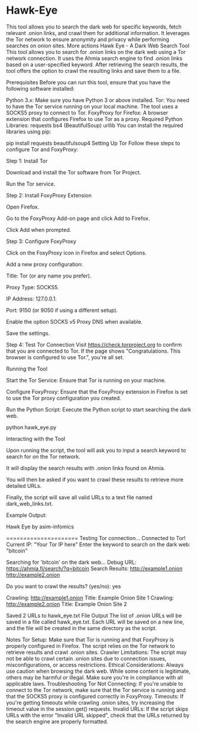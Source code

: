 # Hawk-Eye
This tool allows you to search the dark web for specific keywords, fetch relevant .onion links, and crawl them for additional information. It leverages the Tor network to ensure anonymity and privacy while performing searches on onion sites. More actions
Hawk Eye -  A Dark Web Search Tool
This tool allows you to search for .onion links on the dark web using a Tor network connection. It uses the Ahmia search engine to find .onion links based on a user-specified keyword. After retrieving the search results, the tool offers the option to crawl the resulting links and save them to a file.

Prerequisites
Before you can run this tool, ensure that you have the following software installed:

Python 3.x: Make sure you have Python 3 or above installed. 
Tor: You need to have the Tor service running on your local machine. The tool uses a SOCKS5 proxy to connect to Tor.
FoxyProxy for Firefox: A browser extension that configures Firefox to use Tor as a proxy.
Required Python Libraries:
requests
bs4 (BeautifulSoup)
urllib
You can install the required libraries using pip:


pip install requests beautifulsoup4
Setting Up Tor
Follow these steps to configure Tor and FoxyProxy:

Step 1: Install Tor

Download and install the Tor software from Tor Project.

Run the Tor service.

Step 2: Install FoxyProxy Extension

Open Firefox.

Go to the FoxyProxy Add-on page and click Add to Firefox.

Click Add when prompted.

Step 3: Configure FoxyProxy

Click on the FoxyProxy icon in Firefox and select Options.

Add a new proxy configuration:

Title: Tor (or any name you prefer).

Proxy Type: SOCKS5.

IP Address: 127.0.0.1.

Port: 9150 (or 9050 if using a different setup).

Enable the option SOCKS v5 Proxy DNS when available.

Save the settings.

Step 4: Test Tor Connection
Visit https://check.torproject.org to confirm that you are connected to Tor. If the page shows "Congratulations. This browser is configured to use Tor.", you're all set.

Running the Tool

Start the Tor Service: Ensure that Tor is running on your machine.

Configure FoxyProxy: Ensure that the FoxyProxy extension in Firefox is set to use the Tor proxy configuration you created.

Run the Python Script: Execute the Python script to start searching the dark web.

python hawk_eye.py

Interacting with the Tool

Upon running the script, the tool will ask you to input a search keyword to search for on the Tor network.

It will display the search results with .onion links found on Ahmia.

You will then be asked if you want to crawl these results to retrieve more detailed URLs.

Finally, the script will save all valid URLs to a text file named dark_web_links.txt.

Example Output:

Hawk Eye by asim-infomics


=====================
Testing Tor connection...
Connected to Tor! Current IP: "Your Tor IP here"
Enter the keyword to search on the dark web: "bitcoin"

Searching for 'bitcoin' on the dark web...
Debug URL: https://ahmia.fi/search/?q=bitcoin
Search Results:
http://example1.onion
http://example2.onion

Do you want to crawl the results? (yes/no): yes

Crawling: http://example1.onion
Title: Example Onion Site 1
Crawling: http://example2.onion
Title: Example Onion Site 2

Saved 2 URLs to hawk_eye.txt
File Output
The list of .onion URLs will be saved in a file called hawk_eye.txt. Each URL will be saved on a new line, and the file will be created in the same directory as the script.

Notes
Tor Setup: Make sure that Tor is running and that FoxyProxy is properly configured in Firefox. The script relies on the Tor network to retrieve results and crawl .onion sites.
Crawler Limitations: The script may not be able to crawl certain .onion sites due to connection issues, misconfigurations, or access restrictions.
Ethical Considerations: Always use caution when browsing the dark web. While some content is legitimate, others may be harmful or illegal. Make sure you're in compliance with all applicable laws.
Troubleshooting
Tor Not Connecting: If you're unable to connect to the Tor network, make sure that the Tor service is running and that the SOCKS5 proxy is configured correctly in FoxyProxy.
Timeouts: If you're getting timeouts while crawling .onion sites, try increasing the timeout value in the session.get() requests.
Invalid URLs: If the script skips URLs with the error "Invalid URL skipped", check that the URLs returned by the search engine are properly formatted.

